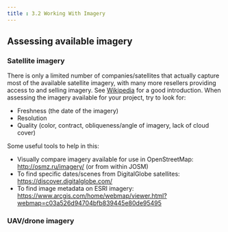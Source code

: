 ```yaml
---
title : 3.2 Working With Imagery
---
```

## Assessing available imagery

### Satellite imagery
There is only a limited number of companies/satellites that actually capture most of the available satellite imagery, with many more resellers providing access to and selling imagery. See [Wikipedia](https://en.wikipedia.org/wiki/Satellite_imagery) for a good introduction. When assessing the imagery available for your project, try to look for:

- Freshness (the date of the imagery)
- Resolution
- Quality (color, contract, obliqueness/angle of imagery, lack of cloud cover)

Some useful tools to help in this:

- Visually compare imagery available for use in OpenStreetMap: http://osmz.ru/imagery/ (or from within JOSM)
- To find specific dates/scenes from DigitalGlobe satellites: https://discover.digitalglobe.com/
- To find image metadata on ESRI imagery: https://www.arcgis.com/home/webmap/viewer.html?webmap=c03a526d94704bfb839445e80de95495

### UAV/drone imagery